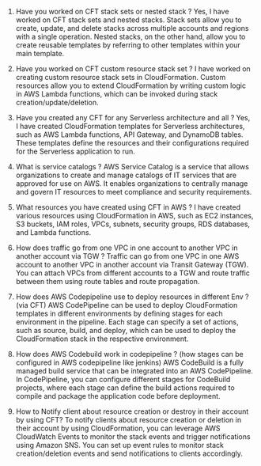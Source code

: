 1. Have you worked on CFT stack sets or nested stack ?
Yes, I have worked on CFT stack sets and nested stacks. Stack sets allow you to create, update, and delete stacks across multiple accounts and regions with a single operation. Nested stacks, on the other hand, allow you to create reusable templates by referring to other templates within your main template.

2. Have you worked on CFT custom resource stack set ?
I have worked on creating custom resource stack sets in CloudFormation. Custom resources allow you to extend CloudFormation by writing custom logic in AWS Lambda functions, which can be invoked during stack creation/update/deletion.

3. Have you created any CFT for any Serverless architecture and all ?
Yes, I have created CloudFormation templates for Serverless architectures, such as AWS Lambda functions, API Gateway, and DynamoDB tables. These templates define the resources and their configurations required for the Serverless application to run.

4. What is service catalogs ?
AWS Service Catalog is a service that allows organizations to create and manage catalogs of IT services that are approved for use on AWS. It enables organizations to centrally manage and govern IT resources to meet compliance and security requirements.

5. What resources you have created using CFT in AWS ?
I have created various resources using CloudFormation in AWS, such as EC2 instances, S3 buckets, IAM roles, VPCs, subnets, security groups, RDS databases, and Lambda functions.

6. How does traffic go from one VPC in one account to another VPC in another account via TGW ?
Traffic can go from one VPC in one AWS account to another VPC in another account via Transit Gateway (TGW). You can attach VPCs from different accounts to a TGW and route traffic between them using route tables and route propagation.

7. How does AWS Codepipeline use to deploy resources in different Env ? (via CFT)
AWS CodePipeline can be used to deploy CloudFormation templates in different environments by defining stages for each environment in the pipeline. Each stage can specify a set of actions, such as source, build, and deploy, which can be used to deploy the CloudFormation stack in the respective environment.

8. How does AWS Codebuild work in codepipeline ? (how stages can be configured in AWS codepipeline like jenkins)
AWS CodeBuild is a fully managed build service that can be integrated into an AWS CodePipeline. In CodePipeline, you can configure different stages for CodeBuild projects, where each stage can define the build actions required to compile and package the application code before deployment.

9. How to Notify client about resource creation or destroy in their account by using CFT? 
To notify clients about resource creation or deletion in their account by using CloudFormation, you can leverage AWS CloudWatch Events to monitor the stack events and trigger notifications using Amazon SNS. You can set up event rules to monitor stack creation/deletion events and send notifications to clients accordingly.